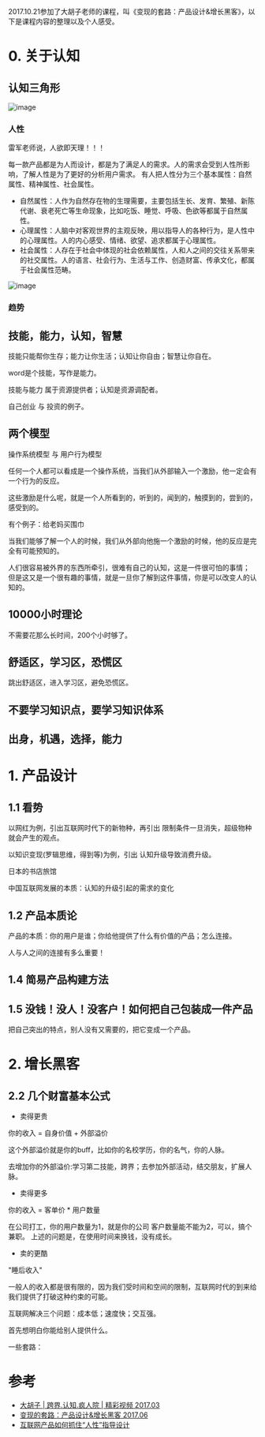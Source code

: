 
2017.10.21参加了大胡子老师的课程，叫《变现的套路：产品设计&增长黑客》，以下是课程内容的整理以及个人感受。

# 0. 关于认知

## 认知三角形

![image](http://oy9tvoox4.bkt.clouddn.com/20171024174441.png)

### 人性

雷军老师说，人欲即天理！！！

每一款产品都是为人而设计，都是为了满足人的需求。人的需求会受到人性所影响，了解人性是为了更好的分析用户需求。
有人把人性分为三个基本属性：自然属性、精神属性、社会属性。

* 自然属性：人作为自然存在物的生理需要，主要包括生长、发育、繁殖、新陈代谢、衰老死亡等生命现象，比如吃饭、睡觉、呼吸、色欲等都属于自然属性。
* 心理属性：人脑中对客观世界的主观反映，用以指导人的各种行为，是人性中的心理属性。人的内心感受、情绪、欲望、追求都属于心理属性。
* 社会属性：人存在于社会中体现的社会依赖属性，人和人之间的交往关系带来的社交属性。人的语言、社会行为、生活与工作、创造财富、传承文化，都属于社会属性范畴。

![image](http://oy9tvoox4.bkt.clouddn.com/2017672351237846.jpg)

### 趋势




## 技能，能力，认知，智慧 

技能只能帮你生存；能力让你生活；认知让你自由；智慧让你自在。

word是个技能，写作是能力。

技能与能力 属于资源提供者；认知是资源调配者。

自己创业 与 投资的例子。

## 两个模型

操作系统模型 与 用户行为模型

任何一个人都可以看成是一个操作系统，当我们从外部输入一个激励，他一定会有一个行为的反应。

这些激励是什么呢，就是一个人所看到的，听到的，闻到的，触摸到的，尝到的，感受到的。

有个例子：给老妈买围巾

当我们能够了解一个人的时候，我们从外部向他施一个激励的时候，他的反应是完全有可能预知的。

人们很容易被外界的东西所牵引，很难有自己的认知，这是一件很可怕的事情；
但是这又是一个很有趣的事情，就是一旦你了解到这件事情，你是可以改变人的认知的。

## 10000小时理论

不需要花那么长时间，200个小时够了。

## 舒适区，学习区，恐慌区

跳出舒适区，进入学习区，避免恐慌区。

## 不要学习知识点，要学习知识体系

## 出身，机遇，选择，能力


# 1. 产品设计

## 1.1 看势

以网红为例，引出互联网时代下的新物种，再引出 限制条件一旦消失，超级物种就会产生的观点。

以知识变现(罗辑思维，得到等)为例，引出 认知升级导致消费升级。

日本的书店旅馆

中国互联网发展的本质：认知的升级引起的需求的变化

## 1.2 产品本质论

产品的本质：你的用户是谁；你给他提供了什么有价值的产品；怎么连接。

人与人之间的连接有多么重要！

## 1.4 简易产品构建方法
## 1.5 没钱！没人！没客户！如何把自己包装成一件产品

把自己突出的特点，别人没有又需要的，把它变成一个产品。

# 2. 增长黑客

## 2.2 几个财富基本公式

* 卖得更贵

你的收入 = 自身价值 + 外部溢价

这个外部溢价就是你的buff，比如你的名校学历，你的名气，你的人脉。

去增加你的外部溢价:学习第二技能，跨界；去参加外部活动，结交朋友，扩展人脉。

* 卖得更多

你的收入 = 客单价 * 用户数量

在公司打工，你的用户数量为1，就是你的公司
客户数量能不能为2，可以，搞个兼职。
上述的问题是，在使用时间来换钱，没有成长。

* 卖的更酷

"睡后收入"

一般人的收入都是很有限的，因为我们受时间和空间的限制，互联网时代的到来给我们提供了打破这种约束的可能。

互联网解决三个问题：成本低；速度快；交互强。

首先想明白你能给别人提供什么。

一些套路：





# 参考

* [大胡子 | 跨界.认知.疯人院 | 精彩视频 2017.03](http://m.sohu.com/a/131241866_609518?from=singlemessage&isappinstalled=0)
* [变现的套路：产品设计&增长黑客 2017.06](http://www.itdks.com/dakalive/detail/2506)
* [互联网产品如何抓住“人性”指导设计](http://www.woshipm.com/pd/315814.html)
